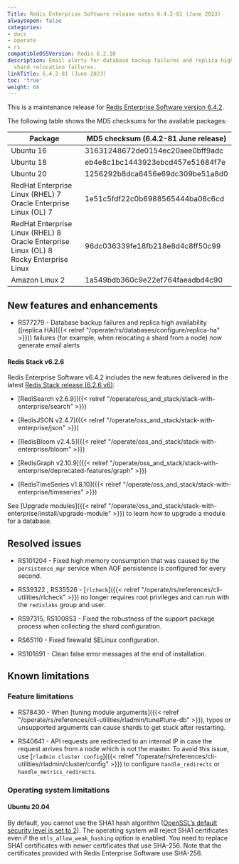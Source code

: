 ```yaml
---
Title: Redis Enterprise Software release notes 6.4.2-81 (June 2023)
alwaysopen: false
categories:
- docs
- operate
- rs
compatibleOSSVersion: Redis 6.2.10
description: Email alerts for database backup failures and replica high availability
  shard relocation failures.
linkTitle: 6.4.2-81 (June 2023)
toc: 'true'
weight: 68
---
```


This is a maintenance release for ​[​Redis Enterprise Software version 6.4.2](https://redis.com/redis-enterprise-software/download-center/software/).

The following table shows the MD5 checksums for the available packages:

| Package | MD5 checksum (6.4.2-81 June release) |
|---------|---------------------------------------|
| Ubuntu 16 | 31631248672de0154ec20aee0bff9adc |
| Ubuntu 18 | eb4e8c1bc1443923ebcd457e51684f7e |
| Ubuntu 20 | 1256292b8dca6456e69dc309be51a8d0 |
| RedHat Enterprise Linux (RHEL) 7<br/>Oracle Enterprise Linux (OL) 7 | 1e51c5fdf22c0b6988565444ba08c6cd |
| RedHat Enterprise Linux (RHEL) 8<br/>Oracle Enterprise Linux (OL) 8 <br/>Rocky Enterprise Linux | 96dc036339fe18fb218e8d4c8ff50c99 |
| Amazon Linux 2 | 1a549bdb360c9e22ef764faeadbd4c90 |

## New features and enhancements

- RS77279 - Database backup failures and replica high availability ([replica HA]({{< relref "/operate/rs/databases/configure/replica-ha" >}})) failures (for example, when relocating a shard from a node) now generate email alerts

#### Redis Stack v6.2.6

Redis Enterprise Software v6.4.2 includes the new features delivered in the latest [Redis Stack release (6.2.6 v6)](https://redis.com/blog/introducing-redis-stack-6-2-6-and-7-0-6/):

- [RediSearch v2.6.9]({{< relref "/operate/oss_and_stack/stack-with-enterprise/search" >}})

- [RedisJSON v2.4.7]({{< relref "/operate/oss_and_stack/stack-with-enterprise/json" >}})

- [RedisBloom v2.4.5]({{< relref "/operate/oss_and_stack/stack-with-enterprise/bloom" >}})

- [RedisGraph v2.10.9]({{< relref "/operate/oss_and_stack/stack-with-enterprise/deprecated-features/graph" >}})

- [RedisTimeSeries v1.8.10]({{< relref "/operate/oss_and_stack/stack-with-enterprise/timeseries" >}})

See [Upgrade modules]({{< relref "/operate/oss_and_stack/stack-with-enterprise/install/upgrade-module" >}}) to learn how to upgrade a module for a database.

## Resolved issues

- RS101204 - Fixed high memory consumption that was caused by the `persistence_mgr` service when AOF persistence is configured for every second.

- RS39322 , RS35526  - [`rlcheck`]({{< relref "/operate/rs/references/cli-utilities/rlcheck" >}}) no longer requires root privileges and can run with the `redislabs` group and user.

- RS97315, RS100853  - Fixed the robustness of the support package process when collecting the shard configuration.

- RS65110 - Fixed firewalld SELinux configuration.

- RS101691 - Clean false error messages at the end of installation. 

## Known limitations

### Feature limitations

- RS78430 - When [tuning module arguments]({{< relref "/operate/rs/references/cli-utilities/rladmin/tune#tune-db" >}}), typos or unsupported arguments can cause shards to get stuck after restarting.

- RS40641 - API requests are redirected to an internal IP in case the request arrives from a node which is not the master. To avoid this issue, use [`rladmin cluster config`]({{< relref "/operate/rs/references/cli-utilities/rladmin/cluster/config" >}}) to configure `handle_redirects` or `handle_metrics_redirects`.

### Operating system limitations

#### Ubuntu 20.04

By default, you cannot use the SHA1 hash algorithm ([OpenSSL’s default security level is set to 2](https://manpages.ubuntu.com/manpages/focal/man3/SSL_CTX_set_security_level.3ssl.html#notes)). The operating system will reject SHA1 certificates even if the `mtls_allow_weak_hashing` option is enabled. You need to replace SHA1 certificates with newer certificates that use SHA-256. Note that the certificates provided with Redis Enterprise Software use SHA-256.
